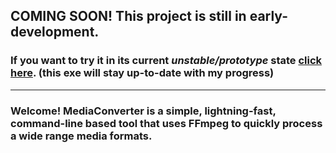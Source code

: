 ## <b>COMING SOON!</b> This project is still in early-development.
### If you want to try it in its current <i>unstable/prototype</i> state [<b>click here</b>](https://github.com/o7q/MediaConverter/raw/main/src/MediaConverter/MediaConverter.exe). (this exe will stay up-to-date with my progress)

---

<!-- <img src="assets/images/banner.png">

# [<b>>> Download Latest</b>]() -->
<h3>Welcome! MediaConverter is a simple, lightning-fast, command-line based tool that uses FFmpeg to quickly process a wide range media formats.</h3>

<!-- ---

<img src="assets/images/program.png">

---

# Overview

### <b>Powered by</b>
FFmpeg: https://ffmpeg.org

---

# Usage

## <b>Installation</b>

<br>

## <b>Interface</b>

---

<b>MediaConverter</b> \
Programmed with C++ and compiled using MinGW G++ -->